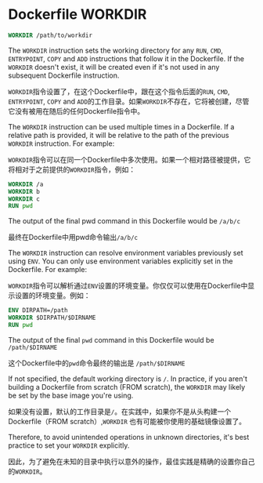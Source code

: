 # Dockerfile WORKDIR

```Dockerfile
WORKDIR /path/to/workdir
```

The `WORKDIR` instruction sets the working directory for any `RUN`, `CMD`, `ENTRYPOINT`, `COPY` and `ADD` instructions that follow it in the Dockerfile. If the `WORKDIR` doesn't exist, it will be created even if it's not used in any subsequent Dockerfile instruction.

`WORKDIR`指令设置了，在这个Dockerfile中，跟在这个指令后面的`RUN`, `CMD`, `ENTRYPOINT`, `COPY` and `ADD`的工作目录。如果`WORKDIR`不存在，它将被创建，尽管它没有被用在随后的任何Dockerfile指令中。

The `WORKDIR` instruction can be used multiple times in a Dockerfile. If a relative path is provided, it will be relative to the path of the previous `WORKDIR` instruction. For example:

`WORKDIR`指令可以在同一个Dockerfile中多次使用。如果一个相对路径被提供，它将相对于之前提供的`WORKDIR`指令，例如：

```Dockerfile
WORKDIR /a
WORKDIR b
WORKDIR c
RUN pwd
```

The output of the final pwd command in this Dockerfile would be `/a/b/c`

最终在Dockerfile中用pwd命令输出`/a/b/c`

The `WORKDIR` instruction can resolve environment variables previously set using `ENV`. You can only use environment variables explicitly set in the Dockerfile. For example:

`WORKDIR`指令可以解析通过`ENV`设置的环境变量。你仅仅可以使用在Dockerfile中显示设置的环境变量。例如：

```Dockerfile
ENV DIRPATH=/path
WORKDIR $DIRPATH/$DIRNAME
RUN pwd
```

The output of the final `pwd` command in this Dockerfile would be `/path/$DIRNAME`

这个Dockerfile中的`pwd`命令最终的输出是 `/path/$DIRNAME`

If not specified, the default working directory is `/`. In practice, if you aren't building a Dockerfile from scratch (FROM scratch), the `WORKDIR` may likely be set by the base image you're using.

如果没有设置，默认的工作目录是`/`。在实践中，如果你不是从头构建一个Dockerfile（FROM scratch）,`WORKDIR` 也有可能被你使用的基础镜像设置了。

Therefore, to avoid unintended operations in unknown directories, it's best practice to set your `WORKDIR` explicitly.

因此，为了避免在未知的目录中执行以意外的操作，最佳实践是精确的设置你自己的`WORKDIR`。
